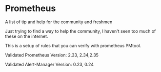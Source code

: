 # Prometheus
A list of tip and help for the community and freshmen

Just trying to find a way to help the community, I haven't seen too much of these on the internet. 

This is a setup of rules that you can verify with prometheus PMtool.

Validated Prometheus Version: 2.33, 2.34,2.35 

Validated Alert-Manager Version: 0.23, 0.24
